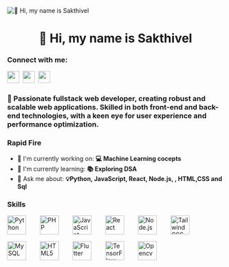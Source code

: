 ![👋 Hi, my name is Sakthivel](https://user-images.githubusercontent.com/10498744/210012254-234538ff-d198-48aa-8964-37e6fd45d227.gif)

<div id="toc">
  <ul align="center" style="list-style: none">
    <summary>
      <h1>
        👋 Hi, my name is Sakthivel
      </h1>
    </summary>
  </ul>
</div>

**<h3 align="left">Connect with me:</h3>** 
<p align="left"><a href="https://github.com/sushilmagare10" target="_blank"><img src="https://img.shields.io/badge/GitHub-100000?logo=github&logoColor=white" height="28" style="margin-right: 4px"></a> <a href="https://www.linkedin.com/in/sushil-magare" target="_blank"><img src="https://img.shields.io/badge/LinkedIn-0077B5?logo=linkedin&logoColor=white" height="28" style="margin-right: 4px"></a> <a href="https://twitter.com/Sushil__SM" target="_blank"><img src="https://img.shields.io/badge/Twitter-000000?logo=X&logoColor=white" height="28" style="margin-right: 4px"></a></p>

 **<h3 align="left">🚀 Passionate fullstack web developer, creating robust and scalable web applications. Skilled in both front-end and back-end technologies, with a keen eye for user experience and performance optimization.</h3>**

**<h3 align="left">Rapid Fire</h3>**

- 💼 I'm currently working on: **💻 Machine Learning cocepts**
- 🌱 I'm currently learning: **📚 Exploring DSA**
- 💬 Ask me about: **💡Python, JavaScript, React, Node.js, , HTML,CSS and Sql**

 **<h3 align="left">Skills</h3>**

<div style="display: flex; flex-wrap: wrap; gap: 16px; justify-content: left;"><img src="https://cdn.jsdelivr.net/gh/devicons/devicon/icons/python/python-original.svg" height="44" alt="Python" style="margin-right: 16px"> <img src="https://cdn.jsdelivr.net/gh/devicons/devicon/icons/php/php-original.svg" height="44" alt="PHP" style="margin-right: 16px"> <img src="https://img.shields.io/badge/JavaScript-F7DF1C?logo=javascript&logoColor=white" height="44" alt="JavaScript" style="margin-right: 16px"> <img src="https://img.shields.io/badge/React-20232A?logo=react&logoColor=61DAFB" height="44" alt="React" style="margin-right: 16px"> <img src="https://img.shields.io/badge/Node.js-8CC84B?logo=node.js&logoColor=white" height="44" alt="Node.js" style="margin-right: 16px"> <img src="https://img.shields.io/badge/Tailwind_CSS-38B2AC?logo=tailwind-css&logoColor=white" height="44" alt="Tailwind CSS" style="margin-right: 16px"> <img src="https://img.shields.io/badge/MySQL-4479A1?logo=mysql&logoColor=white" height="44" alt="MySQL" style="margin-right: 16px"> <img src="https://cdn.jsdelivr.net/gh/devicons/devicon@latest/icons/html5/html5-original-wordmark.svg" height="44" alt="HTML5" style="margin-right: 16px"> <img src="https://cdn.jsdelivr.net/gh/devicons/devicon/icons/flutter/flutter-original.svg" height="44" alt="Flutter" style="margin-right: 16px"> <img src="https://cdn.jsdelivr.net/gh/devicons/devicon/icons/tensorflow/tensorflow-original.svg" height="44" alt="TensorFlow" style="margin-right: 16px"> <img src="https://cdn.jsdelivr.net/gh/devicons/devicon@latest/icons/opencv/opencv-original-wordmark.svg" height="44" alt="Opencv" style="margin-right: 16px"></div>

